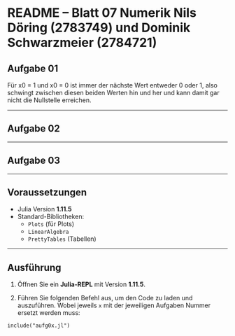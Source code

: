 
# README – Blatt 07 Numerik Nils Döring (2783749) und Dominik Schwarzmeier (2784721)


## Aufgabe 01

Für x0 = 1 und x0 = 0 ist immer der nächste Wert entweder 0 oder 1, also schwingt zwischen diesen beiden Werten hin und her und kann damit gar nicht die Nullstelle erreichen. 

---

## Aufgabe 02


---

## Aufgabe 03


---

## Voraussetzungen

- Julia Version **1.11.5**
- Standard-Bibliotheken:
  - `Plots` (für Plots)
  - `LinearAlgebra`
  - `PrettyTables` (Tabellen)
  
---

## Ausführung

1. Öffnen Sie ein **Julia-REPL** mit Version **1.11.5**.

2. Führen Sie folgenden Befehl aus, um den Code zu laden und auszuführen. Wobei jeweils `x` mit der jeweiligen Aufgaben Nummer ersetzt werden muss:

```
include("aufg0x.jl")
```